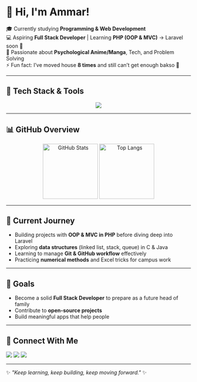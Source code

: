 # 👋 Hi, I'm Ammar!

🎓 Currently studying **Programming & Web Development**  
💻 Aspiring **Full Stack Developer** | Learning **PHP (OOP & MVC)** → Laravel soon 🚀  
🧠 Passionate about **Psychological Anime/Manga**, Tech, and Problem Solving  
⚡ Fun fact: I’ve moved house **8 times** and still can’t get enough bakso 🍜

---

## 🔧 Tech Stack & Tools
<p align="center">
  <img src="https://skillicons.dev/icons?i=html,css,js,php,laravel,mysql,java,git,github,vscode" />
</p>

---

## 📊 GitHub Overview
<p align="center">
  <img src="https://github-readme-stats.vercel.app/api?username=scythe71&show_icons=true&theme=tokyonight" alt="GitHub Stats" height="150"/>
  <img src="https://github-readme-stats.vercel.app/api/top-langs/?username=scythe71&layout=compact&theme=tokyonight" alt="Top Langs" height="150"/>
</p>

---

## 🌱 Current Journey
- Building projects with **OOP & MVC in PHP** before diving deep into Laravel  
- Exploring **data structures** (linked list, stack, queue) in C & Java  
- Learning to manage **Git & GitHub workflow** effectively  
- Practicing **numerical methods** and Excel tricks for campus work  

---

## 🎯 Goals
- Become a solid **Full Stack Developer** to prepare as a future head of family  
- Contribute to **open-source projects**  
- Build meaningful apps that help people  

---

## 🤝 Connect With Me
<p align="left">
  <a href="https://github.com/scythe71"><img src="https://img.shields.io/badge/GitHub-100000?style=for-the-badge&logo=github&logoColor=white"/></a>
  <a href="https://linkedin.com/in/ammar-shiddiq-bb538833a"><img src="https://img.shields.io/badge/LinkedIn-0A66C2?style=for-the-badge&logo=linkedin&logoColor=white"/></a>
  <a href="mailto:ammarshiddiq2@gmail.com"><img src="https://img.shields.io/badge/Email-D14836?style=for-the-badge&logo=gmail&logoColor=white"/></a>
</p>

---

✨ *"Keep learning, keep building, keep moving forward."* ✨
